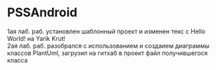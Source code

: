 # PSSAndroid
1ая лаб. раб. установлен шаблонный проект и изменен текс с Hello World! на Yarik Krut! 
<br>
2ая лаб. раб. разобрался с использованием и создаием диаграммы классов PlantUml, загрузил на гитхаб в проект файл получившегося класса
